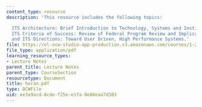 ```yaml
---
content_type: resource
description: 'This resource includes the following topics:

  ITS Architecture: Brief Introduction to Technology, Systems and Institutional Layers,
  ITS Criteria of Success: Review of Federal Program Review and Implications for Strategy,
  and ITS Directions: Toward User Driven, High Performance Systems.'
file: https://ol-ocw-studio-app-production.s3.amazonaws.com/courses/1-212j-an-introduction-to-intelligent-transportation-systems-spring-2005/ee3a9acd8cdef25ee1fa0e88eaa7d303_horan.pdf
file_type: application/pdf
learning_resource_types:
- Lecture Notes
parent_title: Lecture Notes
parent_type: CourseSection
resourcetype: Document
title: horan.pdf
type: OCWFile
uid: ee3a9acd-8cde-f25e-e1fa-0e88eaa7d303
---
```

